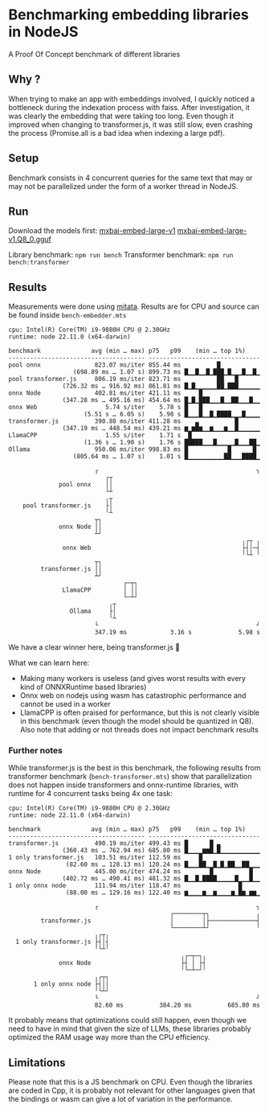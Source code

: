 # Benchmarking embedding libraries in NodeJS

A Proof Of Concept benchmark of different libraries

## Why ?

When trying to make an app with embeddings involved, I quickly noticed a bottleneck during the indexation process with faiss. After investigation, it was clearly the embedding that were taking too long. Even though it improved when changing to transformer.js, it was still slow, even crashing the process (Promise.all is a bad idea when indexing a large pdf).

## Setup
Benchmark consists in 4 concurrent queries for the same text that may or may not be parallelized under the form of a worker thread in NodeJS.

## Run
Download the models first:
[mxbai-embed-large-v1](https://huggingface.co/mixedbread-ai/mxbai-embed-large-v1/resolve/main/onnx/model_quantized.onnx)
[mxbai-embed-large-v1.Q8_0.gguf](https://huggingface.co/ChristianAzinn/mxbai-embed-large-v1-gguf/resolve/main/mxbai-embed-large-v1.Q8_0.gguf)

Library benchmark: `npm run bench`
Transformer benchmark: `npm run bench:transformer`

## Results

Measurements were done using [mitata](https://github.com/evanwashere/mitata).
Results are for CPU and source can be found inside `bench-embedder.mts`

```
cpu: Intel(R) Core(TM) i9-9880H CPU @ 2.30GHz
runtime: node 22.11.0 (x64-darwin)

benchmark              avg (min … max) p75   p99    (min … top 1%)
-------------------------------------- -------------------------------
pool onnx               823.07 ms/iter 855.44 ms          █           
                  (698.89 ms … 1.07 s) 899.73 ms █▁▁█▁▁█▁███▁█▁▁▁█▁▁█▁
pool transformer.js     806.19 ms/iter 823.71 ms          ██   █      
               (726.32 ms … 916.92 ms) 861.81 ms █▁█▁▁▁▁▁▁██▁███▁▁▁▁▁▁
onnx Node               402.81 ms/iter 421.11 ms     █                
               (347.28 ms … 495.16 ms) 454.64 ms █▁█▁███▁▁▁█▁▁██▁▁▁█▁▁
onnx Web                   5.74 s/iter    5.78 s █   █                
                     (5.51 s … 6.05 s)    5.98 s █▁▁▁█▁▁█▁████▁▁▁█▁▁▁▁
transformer.js          390.88 ms/iter 411.28 ms    ▃          █      
               (347.19 ms … 448.54 ms) 439.21 ms ▆▁▆█▆▁▁▆▁▁▁▆▁▁█▁▁▁▁▁▁
LlamaCPP                   1.55 s/iter    1.71 s  █                   
                     (1.36 s … 1.90 s)    1.76 s █████▁▁▁█▁▁▁▁▁█▁▁▁██▁
Ollama                  950.06 ms/iter 998.83 ms █           █      █ 
                  (805.64 ms … 1.07 s)    1.01 s █▁▁▁▁▁▁▁▁▁▁██▁▁▁████▁

                        ┌                                            ┐
                           ┌┬
              pool onnx    ││
                           └┴
                           ╷┬
    pool transformer.js    ├│
                           ╵┴
                        ┬┐
              onnx Node ││
                        ┴┘
                                                                 ╷┌┬ ╷
               onnx Web                                          ├┤│─┤
                                                                 ╵└┴ ╵
                        ┬┐
         transformer.js ││
                        ┴┘
                                ┌─┬┐
               LlamaCPP         │ ││
                                └─┴┘
                            ╷┬
                 Ollama     ├│
                            ╵┴
                        └                                            ┘
                        347.19 ms            3.16 s             5.98 s
```

We have a clear winner here, being transformer.js 🤗

What we can learn here:

- Making many workers is useless (and gives worst results with every kind of ONNXRuntime based libraries)
- Onnx web on nodejs using wasm has catastrophic performance and cannot be used in a worker
- LlamaCPP is often praised for performance, but this is not clearly visible in this benchmark (even though the model should be quantized in Q8). Also note that adding or not threads does not impact benchmark results

### Further notes
While transformer.js is the best in this benchmark, the following results from transformer benchmark (`bench-transformer.mts`) show that parallelization does not happen inside transformers and onnx-runtime libraries, with runtime for 4 concurrent tasks being 4x one task:

```
cpu: Intel(R) Core(TM) i9-9880H CPU @ 2.30GHz
runtime: node 22.11.0 (x64-darwin)

benchmark              avg (min … max) p75   p99    (min … top 1%)
-------------------------------------- -------------------------------
transformer.js          490.19 ms/iter 499.43 ms █      █ ▃           
               (360.43 ms … 762.94 ms) 685.80 ms █▁▁▁▁▆▆█▁█▁▁▁▁▁▁▁▁▁▁▁
1 only transformer.js   103.51 ms/iter 112.59 ms     █                
                (82.60 ms … 128.13 ms) 120.24 ms █▁▁▁██▁▁█▁█▁██▁▁██▁▁▁
onnx Node               445.00 ms/iter 474.24 ms        █          █  
               (402.72 ms … 490.41 ms) 481.32 ms █▁▁█▁████▁▁▁▁▁█▁▁▁█▁▁
1 only onnx node        111.94 ms/iter 118.47 ms                █     
                (88.00 ms … 129.16 ms) 122.40 ms ▆▁▁▁▁▆▁▁▆▁▁▁▁▆▁█▆▁▆▆▁

                        ┌                                            ┐
                                             ┌────────┬┐             ╷
         transformer.js                      │        │├─────────────┤
                                             └────────┴┘             ╵
                        ╷┌┬╷
  1 only transformer.js ├┤│┤
                        ╵└┴╵
                                                ╷┌─┬─┐╷
              onnx Node                         ├┤ │ ├┤
                                                ╵└─┴─┘╵
                        ╷┌┬┐
       1 only onnx node ├┤││
                        ╵└┴┘
                        └                                            ┘
                        82.60 ms          384.20 ms          685.80 ms
```

It probably means that optimizations could still happen, even though we need to have in mind that given the size of LLMs, these libraries probably optimized the RAM usage way more than the CPU efficiency.

## Limitations

Please note that this is a JS benchmark on CPU. Even though the libraries are coded in Cpp, it is probably not relevant for other languages given that the bindings or wasm can give a lot of variation in the performance.

